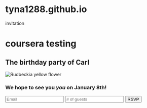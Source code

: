 # tyna1288.github.io
invitation
<h1>coursera testing</h1>

## <h2>The birthday party of Carl</h2>

   <img src="https://www.wallpapers13.com/wp-content/uploads/2015/12/Rudbeckia-Yellow-flower-image-picture-photo-printable-poster-1600x1200.jpg" alt="Rudbeckia yellow flower">
         <div>
</main>
<h3>We hope to see you <em>you</em>
<strong>on January 8th</strong>!</p>

<form>
  <input placeholder="Email"
type="email">
  <input placeholder="# of guests"
type="number">
    <button>RSVP</button>
    </form>
 </main>
